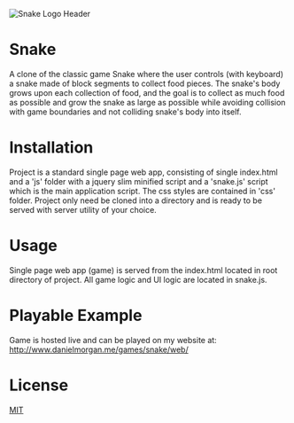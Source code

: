 ![Snake Logo Header](https://danielmorgan.me/games/snake/logo.png)
# Snake
A clone of the classic game Snake where the user controls (with keyboard) 
a snake made of block segments to collect food pieces. The snake's body 
grows upon each collection of food, and the goal is to collect as much 
food as possible and grow the snake as large as possible while avoiding 
collision with game boundaries and not colliding snake's body into itself.
# Installation
Project is a standard single page web app, consisting of single index.html and a 'js' folder with a jquery slim minified script and a 'snake.js' script which is the main application script. The css styles are contained in 'css' folder. Project only need be cloned into a directory and is ready to be served with server utility of your choice.
# Usage
Single page web app (game) is served from the index.html located in root directory of project. All game logic and UI logic are located in snake.js.
# Playable Example
Game is hosted live and can be played on my website at: http://www.danielmorgan.me/games/snake/web/
# License
[MIT](https://github.com/recursive-redundancy/snake-web-browser/blob/master/license.txt)

